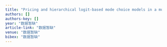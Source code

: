 ```yaml
---
title: "Pricing and hierarchical logit-based mode choice models in a multimodal corridor with trip-chain costs"
authors: []
authors-key: []
year: "数据暂缺"
article-link: "数据暂缺"
venue: "数据暂缺"
bibex: "数据暂缺"
---
```

